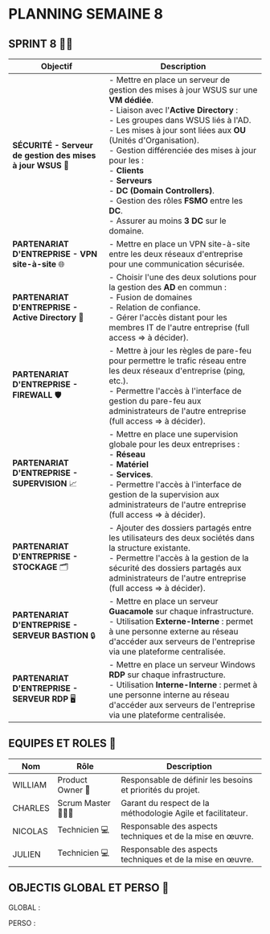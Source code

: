# PLANNING SEMAINE 8

## SPRINT 8 🏃‍♂️

| **Objectif**                                   | **Description**                                                                                                                                                          |
|-------------------------------------------------|--------------------------------------------------------------------------------------------------------------------------------------------------------------------------|
| **SÉCURITÉ - Serveur de gestion des mises à jour WSUS** 🔐 | - Mettre en place un serveur de gestion des mises à jour WSUS sur une **VM dédiée**.<br>- Liaison avec l'**Active Directory** :<br>  - Les groupes dans WSUS liés à l'AD.<br>  - Les mises à jour sont liées aux **OU** (Unités d'Organisation).<br>- Gestion différenciée des mises à jour pour les :<br>  - **Clients**<br>  - **Serveurs**<br>  - **DC (Domain Controllers)**.<br>- Gestion des rôles **FSMO** entre les **DC**.<br>- Assurer au moins **3 DC** sur le domaine. |
| **PARTENARIAT D'ENTREPRISE - VPN site-à-site** 🌐 | - Mettre en place un VPN site-à-site entre les deux réseaux d'entreprise pour une communication sécurisée. |
| **PARTENARIAT D'ENTREPRISE - Active Directory** 🔑 | - Choisir l'une des deux solutions pour la gestion des **AD** en commun :<br>  - Fusion de domaines<br>  - Relation de confiance.<br>- Gérer l'accès distant pour les membres IT de l'autre entreprise (full access => à décider). |
| **PARTENARIAT D'ENTREPRISE - FIREWALL** 🛡️ | - Mettre à jour les règles de pare-feu pour permettre le trafic réseau entre les deux réseaux d'entreprise (ping, etc.).<br>- Permettre l'accès à l'interface de gestion du pare-feu aux administrateurs de l'autre entreprise (full access => à décider). |
| **PARTENARIAT D'ENTREPRISE - SUPERVISION** 📈 | - Mettre en place une supervision globale pour les deux entreprises :<br>  - **Réseau**<br>  - **Matériel**<br>  - **Services**.<br>- Permettre l'accès à l'interface de gestion de la supervision aux administrateurs de l'autre entreprise (full access => à décider). |
| **PARTENARIAT D'ENTREPRISE - STOCKAGE** 🗂️ | - Ajouter des dossiers partagés entre les utilisateurs des deux sociétés dans la structure existante.<br>- Permettre l'accès à la gestion de la sécurité des dossiers partagés aux administrateurs de l'autre entreprise (full access => à décider). |
| **PARTENARIAT D'ENTREPRISE - SERVEUR BASTION** 🔒 | - Mettre en place un serveur **Guacamole** sur chaque infrastructure.<br>- Utilisation **Externe-Interne** : permet à une personne externe au réseau d'accéder aux serveurs de l'entreprise via une plateforme centralisée. |
| **PARTENARIAT D'ENTREPRISE - SERVEUR RDP** 🖥️ | - Mettre en place un serveur Windows **RDP** sur chaque infrastructure.<br>- Utilisation **Interne-Interne** : permet à une personne interne au réseau d'accéder aux serveurs de l'entreprise via une plateforme centralisée. |



## EQUIPES ET ROLES 🏢

| **Nom**          | **Rôle**          | **Description**                                     |
|-------------------|-------------------|-----------------------------------------------------|
| WILLIAM | Product Owner 🎯  | Responsable de définir les besoins et priorités du projet. |
| CHARLES | Scrum Master 🧑‍🤝‍🧑    | Garant du respect de la méthodologie Agile et facilitateur.|
| NICOLAS | Technicien  💻    | Responsable des aspects techniques et de la mise en œuvre. |
| JULIEN | Technicien 💻     | Responsable des aspects techniques et de la mise en œuvre. |


## OBJECTIS GLOBAL ET PERSO 🥇

GLOBAL :


PERSO :
